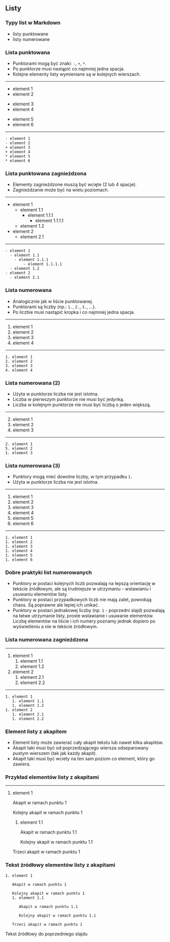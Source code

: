 ## Listy


### Typy list w Markdown
* listy punktowane
* listy numerowane


### Lista punktowana
* Punktorami mogą być znaki: `-`, `+`, `*`.
* Po punktorze musi nastąpić co najmniej jedna spacja.
* Kolejne elementy listy wymieniane są w kolejnych wierszach.

---
- element 1
- element 2
+ element 3
+ element 4
* element 5
* element 6
---
```
- element 1
- element 2
+ element 3
+ element 4
* element 5
* element 6
```


### Lista punktowana zagnieżdzona
* Elementy zagnieżdzone muszą być wcięte (2 lub 4 spacje).
* Zagnieżdzanie może być na wielu poziomach.

---
- element 1
  - element 1.1
    - element 1.1.1
        - element 1.1.1.1
  - element 1.2
- element 2
  - element 2.1
---
```
- element 1
  - element 1.1
    - element 1.1.1
        - element 1.1.1.1
  - element 1.2
- element 2
  - element 2.1
```


### Lista numerowana
* Analogicznie jak w liście punktowanej.
* Punktorami są liczby (np.: `1.`, `2.`, `3.`, ...).
* Po liczbie musi nastąpić kropka i co najmniej jedna spacja.

---
1. element 1
2. element 2
3. element 3
4. element 4
---
```
1. element 1
2. element 2
3. element 3
4. element 4
```


### Lista numerowana (2)
* Użyta w punktorze liczba nie jest istotna.
* Liczba w pierwszym punktorze nie musi być jedynką.
* Liczba w kolejnym punktorze nie musi być liczbą o jeden większą.

---
2. element 1
5. element 2
1. element 3
---
```
2. element 1
5. element 2
1. element 3
```


### Lista numerowana (3)
* Punktory mogą mieć dowolne liczby, w tym przypadku `1.`
* Użyta w punktorze liczba nie jest istotna.

---
1. element 1
1. element 2
1. element 3
1. element 4
1. element 5
1. element 6
---
```
1. element 1
1. element 2
1. element 3
1. element 4
1. element 5
1. element 6
```


### Dobre praktyki list numerowanych
* Punktory w postaci kolejnych liczb pozwalają na lepszą orientację w tekście źródłowym, ale są trudniejsze w utrzymaniu - wstawianiu i usuwaniu elementów listy.
* Punktory w postaci przypadkowych liczb nie mają zalet, powodują chaos. Są poprawne ale lepiej ich unikać.
* Punktory w postaci jednakowej liczby (np. `1` - poprzedni slajd) pozwalają na łatwe utrzymanie listy, proste wstawianie i usuwanie elementów. Liczbę elementów na liście i ich numery poznamy jednak dopiero po wyświetleniu a nie w tekście źródłowym.


### Lista numerowana zagnieżdzona
---
1. element 1
   1. element 1.1
   1. element 1.2
1. element 2
   1. element 2.1
   1. element 2.2
---
```
1. element 1
   1. element 1.1
   1. element 1.2
1. element 2
   1. element 2.1
   1. element 2.2
```


### Element listy z akapitem
* Element listy może zawierać cały akapit tekstu lub nawet kilka akapitów.
* Akapit taki musi być od poprzedzającego wiersza odseparowany pustym wierszem (tak jak każdy akapit).
* Akapit taki musi być wciety na ten sam poziom co element, który go zawiera.


### Przykład elementów listy z akapitami
---
1. element 1

   Akapit w ramach punktu 1

   Kolejny akapit w ramach punktu 1
   1. element 1.1

      Akapit w ramach punktu 1.1

      Kolejny akapit w ramach punktu 1.1

   Trzeci akapit w ramach punktu 1


### Tekst źródłowy elementów listy z akapitami
```
1. element 1

   Akapit w ramach punktu 1

   Kolejny akapit w ramach punktu 1
   1. element 1.1

      Akapit w ramach punktu 1.1

      Kolejny akapit w ramach punktu 1.1

   Trzeci akapit w ramach punktu 1
```
Tekst źródłowy do poprzedniego slajdu

